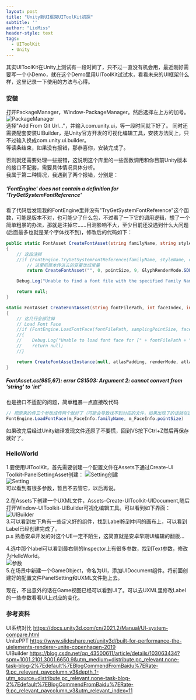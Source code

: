 ```yaml
---
layout: post
title: "Unity新UI框架UIToolKit初探"
subtitle: ''
author: "LioMiss"
header-style: text
tags:
  - UIToolKit
  - Unity
---
```


其实UIToolKit在Unity上测试有一段时间了，只不过一直没有机会用，最近刚好需要写一个小Demo，就在这个Demo里用UIToolKit试试水，看看未来的UI框架什么样，这里记录一下使用的方法与心得。

### 安装
打开PackageManager，Window-PackageManager。然后选择左上方的加号。  
![PackageManager](https://s4.ax1x.com/2022/02/27/bnby24.png)  
选择"Add From Git Url..."，并输入com.unity.ui，等一段时间就下好了。
同时还需要配套安装UIBuilder，是Unity官方开发的可视化编辑工具，安装方法同上，只不过输入换成com.unity.ui.builder。  
等读条结束，如果没有报错，那恭喜你，安装完成了。 


否则就还需要处理一些报错，这说明这个库里的一些函数调用和你目前Unity版本的接口不配套，需要具体情况具体分析。  
我属于第二种情况，我遇到了两个报错，分别是：
##### 'FontEngine' does not contain a definition for 'TryGetSystemFontReference'
看了代码后发现我的FontEngine里并没有"TryGetSystemFontReference"这个函数，可能是版本不对，也可能少了什么包，不过看了一下它的调用逻辑，想了一个简单粗暴的办法，那就是注掉它......目测影响不大，至少目前还没遇到什么大问题(后面最多也就是某个字体找不到)，修改后的代码如下：
```C#
public static FontAsset CreateFontAsset(string familyName, string styleName, int pointSize = 90)
{
    // 这段注掉
    //if (FontEngine.TryGetSystemFontReference(familyName, styleName, out FontReference fontRef))
        // 这里把原本传进去的变量改成常量
        return CreateFontAsset("", 0, pointSize, 9, GlyphRenderMode.SDFAA, 1024, 1024);

    Debug.Log("Unable to find a font file with the specified Family Name [" + familyName + "] and Style [" + styleName + "].");

    return null;
}

static FontAsset CreateFontAsset(string fontFilePath, int faceIndex, int samplingPointSize, int atlasPadding, GlyphRenderMode renderMode, int atlasWidth, int atlasHeight, AtlasPopulationMode atlasPopulationMode = AtlasPopulationMode.DynamicOS, bool enableMultiAtlasSupport = true)
{
    // 这几行全部注掉
    // Load Font Face
    //if (FontEngine.LoadFontFace(fontFilePath, samplingPointSize, faceIndex) != FontEngineError.Success)
    //{
    //    Debug.Log("Unable to load font face for [" + fontFilePath + "].");
    //    return null;
    //}

    return CreateFontAssetInstance(null, atlasPadding, renderMode, atlasWidth, atlasHeight, atlasPopulationMode, enableMultiAtlasSupport);
}
```
##### FontAsset.cs(985,67): error CS1503: Argument 2: cannot convert from 'string' to 'int'
也是接口不适配的问题，简单粗暴一点直接改代码
```C#
// 把原来的传三个参改成传两个就好了（可能会导致找不到对应的文件，如果出现了的话就在这里拼接一下路径）
FontEngine.LoadFontFace(m_FaceInfo.familyName, m_FaceInfo.pointSize)
```
如果改完后经过Unity编译发现文件还原了不要慌，回到VS按下Ctrl+Z然后再保存就好了。

### HelloWorld
1.要使用UIToolKit，首先需要创建一个配置文件在Assets下通过Create-UI Toolkit-PanelSettingAsset创建：
![Setting创建](https://s4.ax1x.com/2022/02/27/bnH2Af.png)  
![Setting](https://s4.ax1x.com/2022/02/27/bnHh9g.png)  
可以看到有很多参数，暂且不去管它，以后再说。

2.在Assets下创建一个UXML文件，Assets-Create-UIToolkit-UIDocument,随后打开Window-UIToolkit-UIBuilder可视化编辑工具。可以看到如下界面：
![UIBuilder](https://s4.ax1x.com/2022/02/27/bnHW4S.md.png)  
3.可以看到左下角有一些定义好的组件，找到Label拖到中间的画布上，可以看到Label已经创建完成了。  
p.s 熟悉安卓开发的对这个UE一定不陌生，这简直就是安卓早期UI编辑的翻版...

4.选中那个label可以看到最右侧的Inspector上有很多参数，找到Text参数，修改为HelloWorld。  
![参数](https://s4.ax1x.com/2022/02/27/bnHRN8.png)  
5.在场景中新建一个GameObject，命名为UI，添加UIDocument组件。将前面创建好的配置文件PanelSetting和UXML文件拖上去。

现在，不出意外的话在Game视图已经可以看到UI了。可以去UXML里修改Label的一些参数看看UI上对应的变化。

### 参考资料
UI系统对比 https://docs.unity3d.com/cn/2021.2/Manual/UI-system-compare.html  
UnitePPT https://www.slideshare.net/unity3d/built-for-performance-the-uielements-renderer-unite-copenhagen-2019  
UIBuilder https://blog.csdn.net/qq_43500611/article/details/103063434?spm=1001.2101.3001.6650.9&utm_medium=distribute.pc_relevant.none-task-blog-2%7Edefault%7EBlogCommendFromBaidu%7ERate-9.pc_relevant_paycolumn_v3&depth_1-utm_source=distribute.pc_relevant.none-task-blog-2%7Edefault%7EBlogCommendFromBaidu%7ERate-9.pc_relevant_paycolumn_v3&utm_relevant_index=11